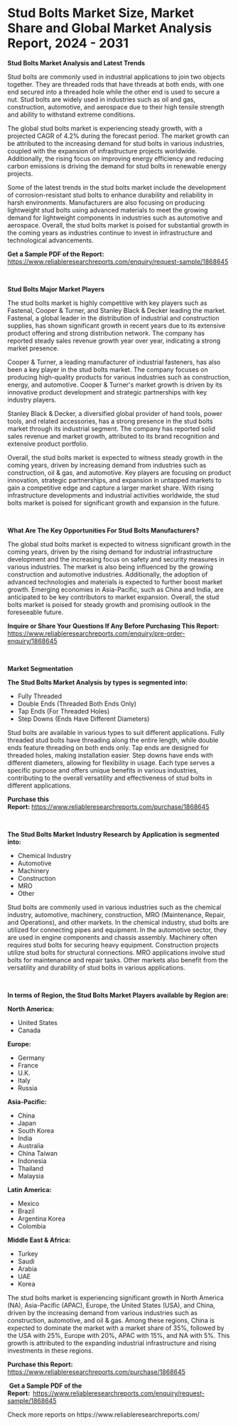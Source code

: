 <p><h1>Stud Bolts Market Size, Market Share and Global Market Analysis Report, 2024 - 2031</h1></p><p><strong>Stud Bolts Market Analysis and Latest Trends</strong></p>
<p><p>Stud bolts are commonly used in industrial applications to join two objects together. They are threaded rods that have threads at both ends, with one end secured into a threaded hole while the other end is used to secure a nut. Stud bolts are widely used in industries such as oil and gas, construction, automotive, and aerospace due to their high tensile strength and ability to withstand extreme conditions.</p><p>The global stud bolts market is experiencing steady growth, with a projected CAGR of 4.2% during the forecast period. The market growth can be attributed to the increasing demand for stud bolts in various industries, coupled with the expansion of infrastructure projects worldwide. Additionally, the rising focus on improving energy efficiency and reducing carbon emissions is driving the demand for stud bolts in renewable energy projects.</p><p>Some of the latest trends in the stud bolts market include the development of corrosion-resistant stud bolts to enhance durability and reliability in harsh environments. Manufacturers are also focusing on producing lightweight stud bolts using advanced materials to meet the growing demand for lightweight components in industries such as automotive and aerospace. Overall, the stud bolts market is poised for substantial growth in the coming years as industries continue to invest in infrastructure and technological advancements.</p></p>
<p><strong>Get a Sample PDF of the Report:&nbsp;</strong> <a href="https://www.reliableresearchreports.com/enquiry/request-sample/1868645">https://www.reliableresearchreports.com/enquiry/request-sample/1868645</a></p>
<p>&nbsp;</p>
<p><strong>Stud Bolts Major Market Players</strong></p>
<p><p>The stud bolts market is highly competitive with key players such as Fastenal, Cooper & Turner, and Stanley Black & Decker leading the market. Fastenal, a global leader in the distribution of industrial and construction supplies, has shown significant growth in recent years due to its extensive product offering and strong distribution network. The company has reported steady sales revenue growth year over year, indicating a strong market presence.</p><p>Cooper & Turner, a leading manufacturer of industrial fasteners, has also been a key player in the stud bolts market. The company focuses on producing high-quality products for various industries such as construction, energy, and automotive. Cooper & Turner's market growth is driven by its innovative product development and strategic partnerships with key industry players.</p><p>Stanley Black & Decker, a diversified global provider of hand tools, power tools, and related accessories, has a strong presence in the stud bolts market through its industrial segment. The company has reported solid sales revenue and market growth, attributed to its brand recognition and extensive product portfolio.</p><p>Overall, the stud bolts market is expected to witness steady growth in the coming years, driven by increasing demand from industries such as construction, oil & gas, and automotive. Key players are focusing on product innovation, strategic partnerships, and expansion in untapped markets to gain a competitive edge and capture a larger market share. With rising infrastructure developments and industrial activities worldwide, the stud bolts market is poised for significant growth and expansion in the future.</p></p>
<p>&nbsp;</p>
<p><strong>What Are The Key Opportunities For Stud Bolts Manufacturers?</strong></p>
<p><p>The global stud bolts market is expected to witness significant growth in the coming years, driven by the rising demand for industrial infrastructure development and the increasing focus on safety and security measures in various industries. The market is also being influenced by the growing construction and automotive industries. Additionally, the adoption of advanced technologies and materials is expected to further boost market growth. Emerging economies in Asia-Pacific, such as China and India, are anticipated to be key contributors to market expansion. Overall, the stud bolts market is poised for steady growth and promising outlook in the foreseeable future.</p></p>
<p><strong>Inquire or Share Your Questions If Any Before Purchasing This Report:</strong> <a href="https://www.reliableresearchreports.com/enquiry/pre-order-enquiry/1868645">https://www.reliableresearchreports.com/enquiry/pre-order-enquiry/1868645</a></p>
<p>&nbsp;</p>
<p><strong>Market Segmentation</strong></p>
<p><strong>The Stud Bolts Market Analysis by types is segmented into:</strong></p>
<p><ul><li>Fully Threaded</li><li>Double Ends (Threaded Both Ends Only)</li><li>Tap Ends (For Threaded Holes)</li><li>Step Downs (Ends Have Different Diameters)</li></ul></p>
<p><p>Stud bolts are available in various types to suit different applications. Fully threaded stud bolts have threading along the entire length, while double ends feature threading on both ends only. Tap ends are designed for threaded holes, making installation easier. Step downs have ends with different diameters, allowing for flexibility in usage. Each type serves a specific purpose and offers unique benefits in various industries, contributing to the overall versatility and effectiveness of stud bolts in different applications.</p></p>
<p><strong>Purchase this Report:&nbsp;</strong><a href="https://www.reliableresearchreports.com/purchase/1868645">https://www.reliableresearchreports.com/purchase/1868645</a></p>
<p>&nbsp;</p>
<p><strong>The Stud Bolts Market Industry Research by Application is segmented into:</strong></p>
<p><ul><li>Chemical Industry</li><li>Automotive</li><li>Machinery</li><li>Construction</li><li>MRO</li><li>Other</li></ul></p>
<p><p>Stud bolts are commonly used in various industries such as the chemical industry, automotive, machinery, construction, MRO (Maintenance, Repair, and Operations), and other markets. In the chemical industry, stud bolts are utilized for connecting pipes and equipment. In the automotive sector, they are used in engine components and chassis assembly. Machinery often requires stud bolts for securing heavy equipment. Construction projects utilize stud bolts for structural connections. MRO applications involve stud bolts for maintenance and repair tasks. Other markets also benefit from the versatility and durability of stud bolts in various applications.</p></p>
<p>&nbsp;</p>
<p><strong>In terms of Region, the Stud Bolts Market Players available by Region are:</strong></p>
<p>
    <p> <strong> North America: </strong>
        <ul>
            <li>United States</li>
            <li>Canada</li>
        </ul>
        </p> 
    <p> <strong> Europe: </strong>
        <ul>
            <li>Germany</li>
            <li>France</li>
            <li>U.K.</li>
            <li>Italy</li>
            <li>Russia</li>
        </ul>
        </p> 
    <p> <strong> Asia-Pacific: </strong>
        <ul>
            <li>China</li>
            <li>Japan</li>
            <li>South Korea</li>
            <li>India</li>
            <li>Australia</li>
            <li>China Taiwan</li>
            <li>Indonesia</li>
            <li>Thailand</li>
            <li>Malaysia</li>
        </ul>
        </p> 
    <p> <strong> Latin America: </strong>
        <ul>
            <li>Mexico</li>
            <li>Brazil</li>
            <li>Argentina Korea</li>
            <li>Colombia</li>
        </ul>
        </p> 
    <p> <strong> Middle East & Africa: </strong>
        <ul>
            <li>Turkey</li>
            <li>Saudi</li>
            <li>Arabia</li>
            <li>UAE</li>
            <li>Korea</li>
        </ul>
    </p>
    </p>
<p><p>The stud bolts market is experiencing significant growth in North America (NA), Asia-Pacific (APAC), Europe, the United States (USA), and China, driven by the increasing demand from various industries such as construction, automotive, and oil & gas. Among these regions, China is expected to dominate the market with a market share of 35%, followed by the USA with 25%, Europe with 20%, APAC with 15%, and NA with 5%. This growth is attributed to the expanding industrial infrastructure and rising investments in these regions.</p></p>
<p><strong>Purchase this Report: </strong><a href="https://www.reliableresearchreports.com/purchase/1868645">https://www.reliableresearchreports.com/purchase/1868645</a></p>
<p>&nbsp;<strong>Get a Sample PDF of the Report:&nbsp;&nbsp;</strong><a href="https://www.reliableresearchreports.com/enquiry/request-sample/1868645">https://www.reliableresearchreports.com/enquiry/request-sample/1868645</a></p>
<p><strong></strong></p>
<p>Check more reports on https://www.reliableresearchreports.com/</p>